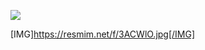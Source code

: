 <a href="https://resmim.net/preview/3ACWlO.jpg"><img src="https://resmim.net/f/3ACWlO.jpg"></a>

[IMG]https://resmim.net/f/3ACWlO.jpg[/IMG]
